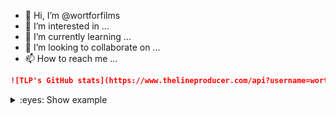 - 👋 Hi, I’m @wortforfilms
- 👀 I’m interested in ...
- 🌱 I’m currently learning ...
- 💞️ I’m looking to collaborate on ...
- 📫 How to reach me ...

<!---
wortforfilms/wortforfilms is a ✨ special ✨ repository because its `README.md` (this file) appears on your GitHub profile.
You can click the Preview link to take a look at your changes.
--->

```md
![TLP's GitHub stats](https://www.thelineproducer.com/api?username=wortforfilms&show_icons=true)
```
<details>
<summary>:eyes: Show example</summary>

![Anurag's GitHub stats](https://www.thelineproducer.com/api?username=wortforfilms&show_icons=true&theme=transparent)

</details>
